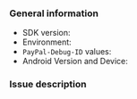 <!--- ** General notice: if you have an API issue, see our [REST API issues](https://github.com/paypal/PayPal-REST-API-issues) repository, or contact [PayPal Tech Support](https://developer.paypal.com/support/). ** -->
### General information

* SDK version: <!--- Example: 4.7.2 -->
* Environment: <!--- Is this issue in Sandbox or Production? -->
* `PayPal-Debug-ID` values: <!--- Report PayPal-Debug-IDs from any logs -->
* Android Version and Device: <!--- Example: Motorola Droid Razr Maxx with Android 4.4.2, Samsung S7 with Android 6.0 -->

### Issue description

<!--- To help us quickly reproduce your issue, include as many details as possible, such as logs, steps to reproduce, and so on.  If the issue reports a new feature, follow the [user story](https://en.wikipedia.org/wiki/User_story) format to clearly describe the use case. -->
